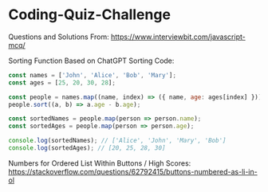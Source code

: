 # Coding-Quiz-Challenge


Questions and Solutions From:
https://www.interviewbit.com/javascript-mcq/

Sorting Function Based on ChatGPT Sorting Code:
```javascript
const names = ['John', 'Alice', 'Bob', 'Mary'];
const ages = [25, 20, 30, 28];

const people = names.map((name, index) => ({ name, age: ages[index] }));
people.sort((a, b) => a.age - b.age);

const sortedNames = people.map(person => person.name);
const sortedAges = people.map(person => person.age);

console.log(sortedNames); // ['Alice', 'John', 'Mary', 'Bob']
console.log(sortedAges); // [20, 25, 28, 30]
```

Numbers for Ordered List Within Buttons / High Scores:
https://stackoverflow.com/questions/62792415/buttons-numbered-as-li-in-ol